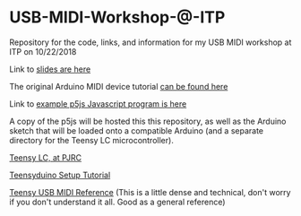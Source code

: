 # USB-MIDI-Workshop-@-ITP
Repository for the code, links, and information for my USB MIDI workshop at ITP on 10/22/2018

Link to [slides are here](https://docs.google.com/presentation/d/1M-ucuoi_XgxCCllWs0f0LHMe5YesTawSOq-1Owr1U9U/edit?usp=sharing)


The original Arduino MIDI device tutorial [can be found here](https://www.arduino.cc/en/Tutorial/MidiDevice)


Link to [example p5js Javascript program is here](https://editor.p5js.org/dbarrett/sketches/HJhBG-LI7)





A copy of the p5js will be hosted this this repository, as well as the Arduino sketch that will be loaded onto a compatible Arduino (and a separate directory for the Teensy LC microcontroller).


[Teensy LC, at PJRC](https://www.pjrc.com/store/teensylc.html)

[Teensyduino Setup Tutorial](https://www.pjrc.com/teensy/tutorial.html)

[Teensy USB MIDI Reference](https://www.pjrc.com/teensy/td_midi.html) (This is a little dense and technical, don't worry if you don't understand it all. Good as a general reference)
